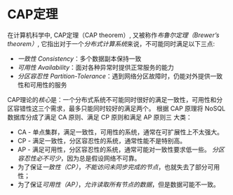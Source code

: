 # CAP定理
在计算机科学中, CAP定理（CAP theorem）, 又被称作*布鲁尔定理（Brewer’s theorem）*, 它指出对于一个*分布式计算系统*来说，不可能同时满足以下三点:
* *一致性 Consistency*：多个数据副本保持一致
* *可用性 Availability*：面对各种异常时提供正常服务的能力
* *分区容忍性 Partition-Tolerance*：遇到网络分区故障时，仍能对外提供一致性和可用性的服务

CAP理论的*核心*是：一个分布式系统不可能同时很好的满足一致性，可用性和分区容错性这三个需求，最多只能同时较好的满足两个。
根据 CAP 原理将 NoSQL 数据库分成了满足 CA 原则、满足 CP 原则和满足 AP 原则三 大类：
* CA - 单点集群，满足一致性，可用性的系统，通常在可扩展性上不太强大。
* CP - 满足一致性，分区容忍性的系统，通常性能不是特别高。
* AP - 满足可用性，分区容忍性的系统，通常可能对一致性要求低一些。
*分区容忍性必不可少*，因为总是假设网络不可靠。
* 为了保证*一致性（CP）*，*不能访问未同步完成的节点*，也就失去了部分可用性； 
* 为了保证*可用性（AP）*，*允许读取所有节点的数据*，但是数据可能不一致。
![]()

